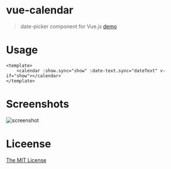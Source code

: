 # vue-calendar

> date-picker component for Vue.js [demo](http://sw2016.h5.88h5.cn/profile)

# Usage
```vue
<template>
	<calendar :show.sync="show" :date-text.sync="dateText" v-if="show"></calendar>
</template>
```

# Screenshots

![screenshot](https://github.com/ihanyang/vue-calendar/blob/master/screenshot-1.gif)

# Liceense
[The MIT License](http://opensource.org/licenses/MIT)